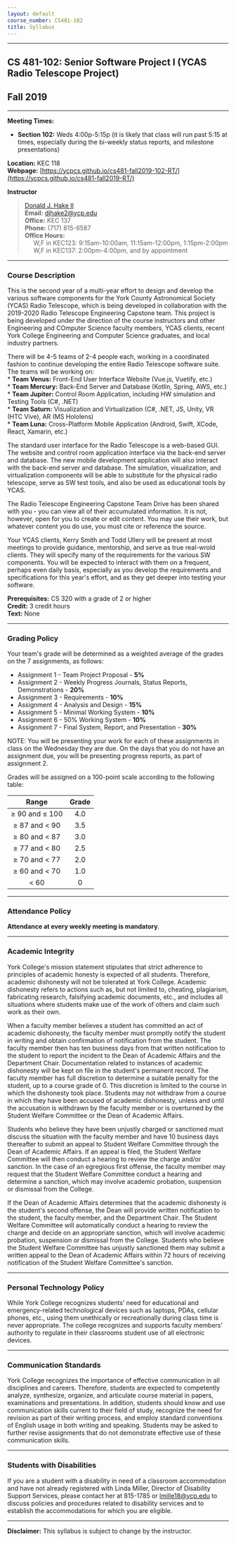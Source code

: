 ```yaml
---
layout: default
course_number: CS481-102
title: Syllabus
---
```


--- --- --- --- --- --- --- --- --- --- --- --- --- --- --- --- --- --- --- --- --- --- --- ---

## CS 481-102: Senior Software Project I (YCAS Radio Telescope Project)

## Fall 2019

--- --- --- --- --- --- --- --- --- --- --- --- --- --- --- --- --- --- --- --- --- --- --- ---



**Meeting Times:**

 - **Section 102:**  Weds     4:00p-5:15p (it is likely that class will run past 5:15 at times, especially during the bi-weekly status reports, and milestone presentations)<br>
 
**Location:** KEC 118<br>
**Webpage:**  [https://ycpcs.github.io/cs481-fall2019-102-RT/](https://ycpcs.github.io/cs481-fall2019-RT/)

**Instructor**

>[Donald J. Hake II](https://www.ycp.edu/academics/kinsley-school-of-engineering-sciences-and-technology/faculty/hake-ii-donald-j.php)<br>
**Email:** <djhake2@ycp.edu><br>
**Office:** KEC 137<br>
**Phone:** (717) 815-6587<br>
**Office Hours:** <br>&nbsp;&nbsp;&nbsp;&nbsp;
W,F in KEC123: 9:15am-10:00am, 11:15am-12:00pm, 1:15pm-2:00pm <br>&nbsp;&nbsp;&nbsp;&nbsp;
W,F in KEC137: 2:00pm-4:00pm, and by appointment

--- --- --- --- --- --- --- --- --- --- --- --- --- --- --- --- --- --- --- --- --- --- --- ---

### Course Description

This is the second year of a multi-year effort to design and develop the various software components for the York County Astronomical Society (YCAS) Radio Telescope, which is being developed in collaboration with the 2019-2020 Radio Telescope Engineering Capstone team.  This project is being developed under the direction of the course instructors and other Engineering and COmputer Science faculty members, YCAS clients, recent York College Engineering and Computer Science graduates, and local industry partners.

There will be 4-5 teams of 2-4 people each, working in a coordinated fashion to continue developing the entire Radio Telescope software suite.  The teams will be working on:<br>
	* **Team Venus:**   Front-End User Interface Website (Vue.js, Vuetify, etc.)<br>
	* **Team Mercury:** Back-End Server and Database (Kotlin, Spring, AWS, etc.)<br>
	* **Team Jupiter:** Control Room Application, including HW simulation and Testing Tools (C#, .NET)<br>
	* **Team Saturn:**  Visualization and Virtualization (C#, .NET, JS, Unity, VR (HTC Vive), AR (MS Hololens)<br>
	* **Team Luna:**    Cross-Platform Mobile Application (Android, Swift, XCode, React, Xamarin, etc.)
	
The standard user interface for the Radio Telescope is a web-based GUI.  The website and control room application interface via the back-end server and database.  The new mobile development application will also interact with the back-end server and database.  The simulation, visualization, and virtualization components will be able to substitute for the physical radio telescope, serve as SW test tools, and also be used as educational tools by YCAS.

The Radio Telescope Engineering Capstone Team Drive has been shared with you - you can view all of their accumulated information.  It is not, however, open for you to create or edit content.  You may use their work, but whatever content you do use, you must cite or reference the source.

Your YCAS clients, Kerry Smith and Todd Ullery will be present at most meetings to provide guidance, mentorship, and serve as true real-wrold clients.  They will specify many of the requirements for the various SW components.  You will be expected to interact with them on a frequent, perhaps even daily basis, especially as you develop the requirements and specifications for this year's effort, and as they get deeper into testing your software.

**Prerequisites:**  CS 320 with a grade of 2 or higher<br>
**Credit:**		3 credit hours<br>
**Text:**  None

--- --- --- --- --- --- --- --- --- --- --- --- --- --- --- --- --- --- --- --- --- --- --- ---



### Grading Policy

Your team's grade will be determined as a weighted average of the grades on the 7 assignments, as follows:

-   Assignment 1 - Team Project Proposal - **5%**
-   Assignment 2 - Weekly Progress Journals, Status Reports, Demonstrations - **20%**
-   Assignment 3 - Requirements - **10%**
-   Assignment 4 - Analysis and Design - **15%**
-   Assignment 5 - Minimal Working System - **10%**
-   Assignment 6 - 50% Working System - **10%**
-   Assignment 7 - Final System, Report, and Presentation - **30%**

NOTE: You will be presenting your work for each of these assignments in class on the Wednesday they are due.  On the days that you do not have an assignment due, you will be presenting progress reports, as part of assignment 2.

Grades will be assigned on a 100-point scale according to the following table:

| Range             |  Grade   |
|:-----------------:|:--------:|
| ≥ 90 and ≤ 100    |   4.0    |
| ≥ 87 and &lt; 90  |   3.5    |
| ≥ 80 and &lt; 87  |   3.0    |
| ≥ 77 and &lt; 80  |   2.5    |
| ≥ 70 and &lt; 77  |   2.0    |
| ≥ 60 and &lt; 70  |   1.0    |
| &lt; 60           |    0     |

--- --- --- --- --- --- --- --- --- --- --- --- --- --- --- --- --- --- --- --- --- --- --- ---



### Attendance Policy

**Attendance at every weekly meeting is mandatory**.

--- --- --- --- --- --- --- --- --- --- --- --- --- --- --- --- --- --- --- --- --- --- --- ---



### Academic Integrity

York College's mission statement stipulates that strict adherence to
principles of academic honesty is expected of all students. Therefore,
academic dishonesty will not be tolerated at York College. Academic
dishonesty refers to actions such as, but not limited to, cheating,
plagiarism, fabricating research, falsifying academic documents, etc.,
and includes all situations where students make use of the work of others
and claim such work as their own.

When a faculty member believes a student has committed an act of academic
dishonesty, the faculty member must promptly notify the student in writing
and obtain confirmation of notification from the student.  The faculty
member then has ten business days from that written notification to
the student to report the incident to the Dean of Academic Affairs and
the Department Chair. Documentation related to instances of academic
dishonesty will be kept on file in the student's permanent record. The
faculty member has full discretion to determine a suitable penalty for
the student, up to a course grade of 0.  This discretion is limited to
the course in which the dishonesty took place.  Students may not withdraw
from a course in which they have been accused of academic dishonesty,
unless and until the accusation is withdrawn by the faculty member or
is overturned by the Student Welfare Committee or the Dean of Academic
Affairs.

Students who believe they have been unjustly charged or sanctioned must
discuss the situation with the faculty member and have 10 business
days thereafter to submit an appeal to Student Welfare Committee
through the Dean of Academic Affairs. If an appeal is filed, the
Student Welfare Committee will then conduct a hearing to review the
charge and/or sanction.  In the case of an egregious first offense, the
faculty member may request that the Student Welfare Committee conduct a
hearing and determine a sanction, which may involve academic probation,
suspension or dismissal from the College.

If the Dean of Academic Affairs determines that the academic dishonesty is
the student's second offense, the Dean will provide written notification
to the student, the faculty member, and the Department Chair. The Student
Welfare Committee will automatically conduct a hearing to review the
charge and decide on an appropriate sanction, which will involve academic
probation, suspension or dismissal from the College. Students who believe
the Student Welfare Committee has unjustly sanctioned them may submit
a written appeal to the Dean of Academic Affairs within 72 hours of
receiving notification of the Student Welfare Committee's sanction.

--- --- --- --- --- --- --- --- --- --- --- --- --- --- --- --- --- --- --- --- --- --- --- ---



### Personal Technology Policy

While York College recognizes students’ need for educational and emergency-related technological devices such as laptops, PDAs, cellular phones, etc., using them unethically or recreationally during class time is never appropriate.  The college recognizes and supports faculty members’ authority to regulate in their classrooms student use of all electronic devices.


--- --- --- --- --- --- --- --- --- --- --- --- --- --- --- --- --- --- --- --- --- --- --- ---



### Communication Standards

York College recognizes the importance of effective communication in all disciplines and careers.  Therefore, students are expected to competently analyze, synthesize, organize, and articulate course material in papers, examinations and presentations.  In addition, students should know and use communication skills current to their field of study, recognize the need for revision as part of their writing process, and employ standard conventions of English usage in both writing and speaking.  Students may be asked to further revise assignments that do not demonstrate effective use of these communication skills.


--- --- --- --- --- --- --- --- --- --- --- --- --- --- --- --- --- --- --- --- --- --- --- ---



### Students with Disabilities

If you are a student with a disability in need of a classroom accommodation and have not already registered with Linda Miller, Director of Disability Support Services, please contact her at 815-1785 or [lmille18@ycp.edu](mailto:lmille18@ycp.edu) to discuss policies and procedures related to disability services and to establish the accommodations for which you are eligible.

--- --- --- --- --- --- --- --- --- --- --- --- --- --- --- --- --- --- --- --- --- --- --- ---




**Disclaimer:**	This syllabus is subject to change by the instructor.
